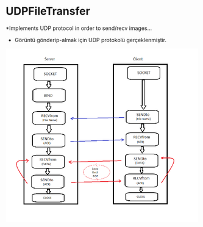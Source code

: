 # UDPFileTransfer

*Implements UDP protocol in order to send/recv images...
* Görüntü gönderip-almak için UDP protokolü gerçeklenmiştir.

![UDP Diagram](docs/UDPArchitecture.png)
